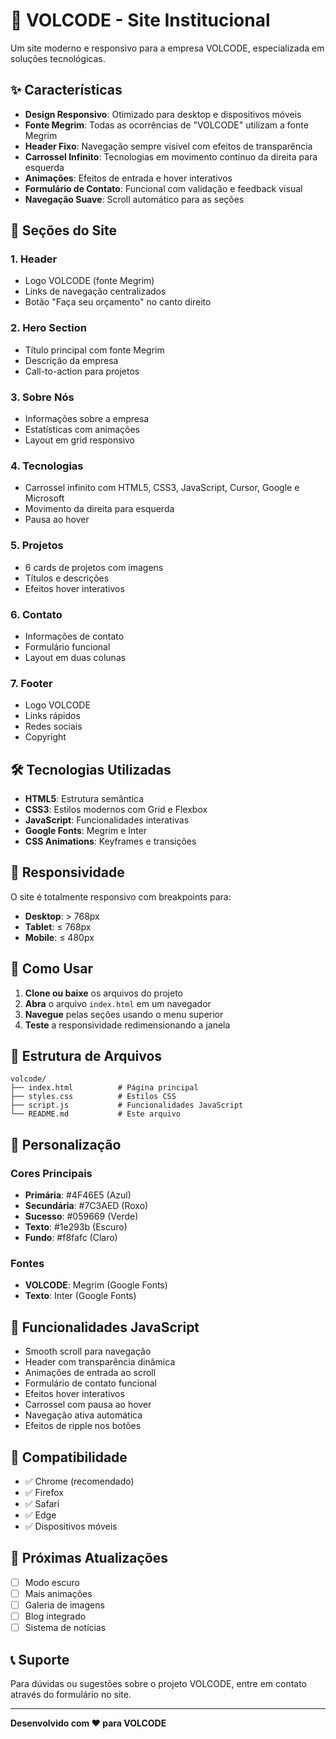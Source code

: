 # 🚀 VOLCODE - Site Institucional

Um site moderno e responsivo para a empresa VOLCODE, especializada em soluções tecnológicas.

## ✨ Características

- **Design Responsivo**: Otimizado para desktop e dispositivos móveis
- **Fonte Megrim**: Todas as ocorrências de "VOLCODE" utilizam a fonte Megrim
- **Header Fixo**: Navegação sempre visível com efeitos de transparência
- **Carrossel Infinito**: Tecnologias em movimento contínuo da direita para esquerda
- **Animações**: Efeitos de entrada e hover interativos
- **Formulário de Contato**: Funcional com validação e feedback visual
- **Navegação Suave**: Scroll automático para as seções

## 🎯 Seções do Site

### 1. Header
- Logo VOLCODE (fonte Megrim)
- Links de navegação centralizados
- Botão "Faça seu orçamento" no canto direito

### 2. Hero Section
- Título principal com fonte Megrim
- Descrição da empresa
- Call-to-action para projetos

### 3. Sobre Nós
- Informações sobre a empresa
- Estatísticas com animações
- Layout em grid responsivo

### 4. Tecnologias
- Carrossel infinito com HTML5, CSS3, JavaScript, Cursor, Google e Microsoft
- Movimento da direita para esquerda
- Pausa ao hover

### 5. Projetos
- 6 cards de projetos com imagens
- Títulos e descrições
- Efeitos hover interativos

### 6. Contato
- Informações de contato
- Formulário funcional
- Layout em duas colunas

### 7. Footer
- Logo VOLCODE
- Links rápidos
- Redes sociais
- Copyright

## 🛠️ Tecnologias Utilizadas

- **HTML5**: Estrutura semântica
- **CSS3**: Estilos modernos com Grid e Flexbox
- **JavaScript**: Funcionalidades interativas
- **Google Fonts**: Megrim e Inter
- **CSS Animations**: Keyframes e transições

## 📱 Responsividade

O site é totalmente responsivo com breakpoints para:
- **Desktop**: > 768px
- **Tablet**: ≤ 768px
- **Mobile**: ≤ 480px

## 🚀 Como Usar

1. **Clone ou baixe** os arquivos do projeto
2. **Abra** o arquivo `index.html` em um navegador
3. **Navegue** pelas seções usando o menu superior
4. **Teste** a responsividade redimensionando a janela

## 📁 Estrutura de Arquivos

```
volcode/
├── index.html          # Página principal
├── styles.css          # Estilos CSS
├── script.js           # Funcionalidades JavaScript
└── README.md           # Este arquivo
```

## 🎨 Personalização

### Cores Principais
- **Primária**: #4F46E5 (Azul)
- **Secundária**: #7C3AED (Roxo)
- **Sucesso**: #059669 (Verde)
- **Texto**: #1e293b (Escuro)
- **Fundo**: #f8fafc (Claro)

### Fontes
- **VOLCODE**: Megrim (Google Fonts)
- **Texto**: Inter (Google Fonts)

## 🔧 Funcionalidades JavaScript

- Smooth scroll para navegação
- Header com transparência dinâmica
- Animações de entrada ao scroll
- Formulário de contato funcional
- Efeitos hover interativos
- Carrossel com pausa ao hover
- Navegação ativa automática
- Efeitos de ripple nos botões

## 📱 Compatibilidade

- ✅ Chrome (recomendado)
- ✅ Firefox
- ✅ Safari
- ✅ Edge
- ✅ Dispositivos móveis

## 🚀 Próximas Atualizações

- [ ] Modo escuro
- [ ] Mais animações
- [ ] Galeria de imagens
- [ ] Blog integrado
- [ ] Sistema de notícias

## 📞 Suporte

Para dúvidas ou sugestões sobre o projeto VOLCODE, entre em contato através do formulário no site.

---

**Desenvolvido com ❤️ para VOLCODE** 